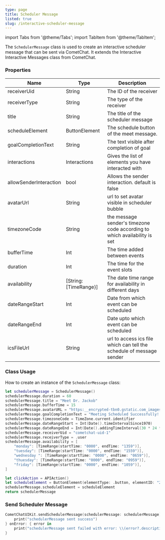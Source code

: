 ```yaml
---
type: page
title: Scheduler Message
listed: true
slug: /interactive-scheduler-message
---
```


import Tabs from '@theme/Tabs';
import TabItem from '@theme/TabItem';

The `SchedulerMessage` class is used to create an interactive scheduler message that can be sent via CometChat. It extends the Interactive Interactive Messages class from CometChat.

### Properties

| Name                   | Type                  | Description                                                               |
| ---------------------- | --------------------- | ------------------------------------------------------------------------- |
| receiverUid            | String                | The ID of the receiver                                                    |
| receiverType           | String                | The type of the receiver                                                  |
| title                  | String                | The title of the scheduler message                                        |
| scheduleElement        | ButtonElement         | The schedule button of the meet message.                                  |
| goalCompletionText     | String                | The text visible after completion of goal                                 |
| interactions           | Interactions          | Gives the list of elements you have interacted with                       |
| allowSenderInteraction | bool                  | Allows the sender interaction. default is false                           |
| avatarUrl              | String                | url to set avatar visible in scheduler bubble                             |
| timezoneCode           | String                | the message sender's timezone code according to which availability is set |
| bufferTime             | Int                   | The time added between events                                             |
| duration               | Int                   | The time for the event slots                                              |
| availability           | [String: [TimeRange}] | The date time range for availability in different days                    |
| dateRangeStart         | Int                   | Date from which event can be scheduled                                    |
| dateRangeEnd           | Int                   | Date upto which event can be scheduled                                    |
| icsFileUrl             | String                | url to access ics file which can tell the schedule of message sender      |

### Class Usage

How to create an instance of the `SchedulerMessage` class:

```swift
let schedulerMessage = SchedulerMessage()
schedulerMessage.duration = 60
schedulerMessage.title = "Meet Dr. Jackob"
schedulerMessage.bufferTime = 15
schedulerMessage.avatarURL = "https:__encrypted-tbn0.gstatic.com_images?q=tbn:ANd9GcRdRz0HEBl1wvncmX6rU8wFrRDxt2cvn2Dq9w&usqp=CAU"
schedulerMessage.goalCompletionText = "Meeting Scheduled Successfully!!"
schedulerMessage.timezoneCode = TimeZone.current.identifier
schedulerMessage.dateRangeStart = Int(Date().timeIntervalSince1970)
schedulerMessage.dateRangeEnd = Int(Date().addingTimeInterval(30 * 24 * 60 * 60).timeIntervalSince1970)
schedulerMessage.receiverUid = "cometchat-uid-1"
schedulerMessage.receiverType = .user
schedulerMessage.availability = [
    "monday": [TimeRange(startTime: "0000", endTime: "1359")],
    "tuesday": [TimeRange(startTime: "0000", endTime: "1559")],
    "wednesday ": [TimeRange(startTime: "0000", endTime: "0659")],
    "thuesday": [TimeRange(startTime: "0000", endTime: "0959")],
    "friday": [TimeRange(startTime: "0000", endTime: "1059")],
]

let clickAction = APIAction()
let scheduleElement = ButtonElement(elementType: .button, elementID: "21", clickAction: clickAction, buttonText: "Submit")
schedulerMessage.scheduleElement = scheduleElement
return schedulerMessage
```

### Send Scheduler Message

```swift
CometChatUIKit.sendSchedulerMessage(schedulerMessage: schedulerMessage) { schedulerMessage in
    print("schedulerMessage sent success")
} onError: { error in
    print("schedulerMessage sent failed with error: \\(error?.description)")
}
```
